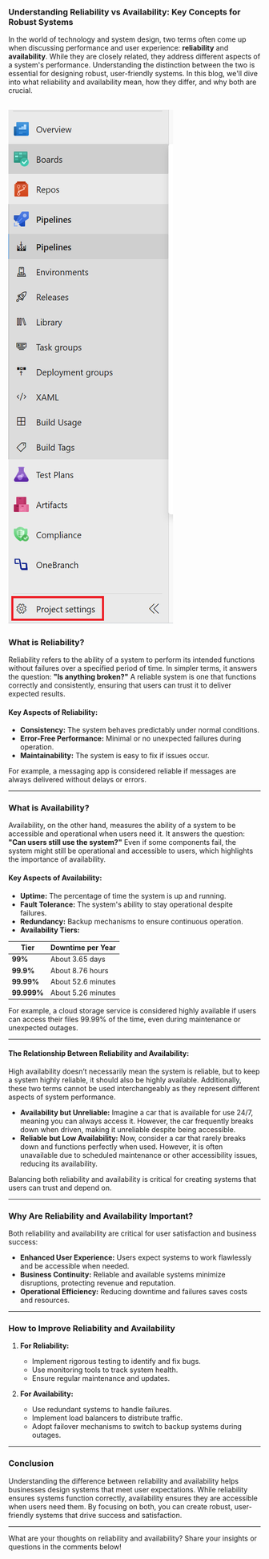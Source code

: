 ### Understanding Reliability vs Availability: Key Concepts for Robust Systems

In the world of technology and system design, two terms often come up when discussing performance and user experience: **reliability** and **availability**. While they are closely related, they address different aspects of a system's performance. Understanding the distinction between the two is essential for designing robust, user-friendly systems. In this blog, we'll dive into what reliability and availability mean, how they differ, and why both are crucial.

![1.create-sc-ado-spn-projectsettings.png](https://github.com/PiyushMittl/Others/blob/main/create-sc-ado-spn/images/1.create-sc-ado-spn-projectsettings.png)
---

### What is Reliability?
Reliability refers to the ability of a system to perform its intended functions without failures over a specified period of time. In simpler terms, it answers the question: **"Is anything broken?"** A reliable system is one that functions correctly and consistently, ensuring that users can trust it to deliver expected results.

#### Key Aspects of Reliability:
- **Consistency:** The system behaves predictably under normal conditions.
- **Error-Free Performance:** Minimal or no unexpected failures during operation.
- **Maintainability:** The system is easy to fix if issues occur.

For example, a messaging app is considered reliable if messages are always delivered without delays or errors.

---

### What is Availability?
Availability, on the other hand, measures the ability of a system to be accessible and operational when users need it. It answers the question: **"Can users still use the system?"** Even if some components fail, the system might still be operational and accessible to users, which highlights the importance of availability.

#### Key Aspects of Availability:
- **Uptime:** The percentage of time the system is up and running.
- **Fault Tolerance:** The system's ability to stay operational despite failures.
- **Redundancy:** Backup mechanisms to ensure continuous operation.
- **Availability Tiers:**

| **Tier**       | **Downtime per Year**         |
|-----------------|-------------------------------|
| **99%**        | About 3.65 days               |
| **99.9%**      | About 8.76 hours             |
| **99.99%**     | About 52.6 minutes           |
| **99.999%**    | About 5.26 minutes           |

For example, a cloud storage service is considered highly available if users can access their files 99.99% of the time, even during maintenance or unexpected outages.

---

#### The Relationship Between Reliability and Availability:

High availability doesn’t necessarily mean the system is reliable, but to keep a system highly reliable, it should also be highly available. Additionally, these two terms cannot be used interchangeably as they represent different aspects of system performance.
- **Availability but Unreliable:** Imagine a car that is available for use 24/7, meaning you can always access it. However, the car frequently breaks down when driven, making it unreliable despite being accessible.
- **Reliable but Low Availability:** Now, consider a car that rarely breaks down and functions perfectly when used. However, it is often unavailable due to scheduled maintenance or other accessibility issues, reducing its availability.

Balancing both reliability and availability is critical for creating systems that users can trust and depend on.

---

### Why Are Reliability and Availability Important?
Both reliability and availability are critical for user satisfaction and business success:

- **Enhanced User Experience:** Users expect systems to work flawlessly and be accessible when needed.
- **Business Continuity:** Reliable and available systems minimize disruptions, protecting revenue and reputation.
- **Operational Efficiency:** Reducing downtime and failures saves costs and resources.

---

### How to Improve Reliability and Availability

1. **For Reliability:**
   - Implement rigorous testing to identify and fix bugs.
   - Use monitoring tools to track system health.
   - Ensure regular maintenance and updates.

2. **For Availability:**
   - Use redundant systems to handle failures.
   - Implement load balancers to distribute traffic.
   - Adopt failover mechanisms to switch to backup systems during outages.

---

### Conclusion
Understanding the difference between reliability and availability helps businesses design systems that meet user expectations. While reliability ensures systems function correctly, availability ensures they are accessible when users need them. By focusing on both, you can create robust, user-friendly systems that drive success and satisfaction.

---

What are your thoughts on reliability and availability? Share your insights or questions in the comments below!

